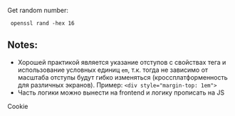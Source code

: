 
Get random number:
```shell
 openssl rand -hex 16
```

## Notes:
- Хорошей практикой является указание отступов с свойствах тега и использование
условных единиц `em`, т.к. тогда не зависимо от масштаба отступы будут
гибко изменяться (кроссплатформенность для различных экранов). Пример: 
`<div style="margin-top: 1em">`
- Часть логики можно вынести на frontend и логику прописать на JS


Cookie